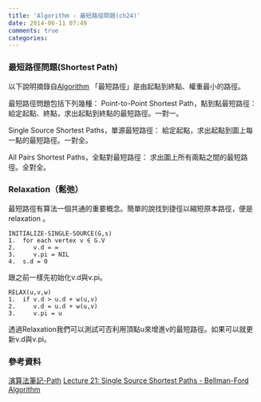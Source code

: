 ```yaml
---
title: 'Algorithm - 最短路徑問題(ch24)'
date: 2014-06-11 07:49
comments: true
categories:
---
```

### 最短路徑問題(Shortest Path)

以下說明摘錄自[Algorithm](http://www.csie.ntnu.edu.tw/~u91029/Path.html#2)
「最短路徑」是由起點到終點、權重最小的路徑。

最短路徑問題包括下列幾種：
Point-to-Point Shortest Path，點到點最短路徑：
給定起點、終點，求出起點到終點的最短路徑。一對一。

Single Source Shortest Paths，單源最短路徑：
給定起點，求出起點到圖上每一點的最短路徑。一對全。

All Pairs Shortest Paths，全點對最短路徑：
求出圖上所有兩點之間的最短路徑。全對全。

### Relaxation（鬆弛）

最短路徑有算法一個共通的重要概念。簡單的說找到捷徑以縮短原本路徑，便是 relaxation 。

```
INITIALIZE-SINGLE-SOURCE(G,s)
1.  for each vertex v ∈ G.V
2.     v.d = ∞
3.     v.pi = NIL
4.  s.d = 0
```

跟之前一樣先初始化v.d與v.pi。

```
RELAX(u,v,w)
1.  if v.d > u.d + w(u,v)
2.     v.d = u.d + w(u,v)
3.     v.pi = u
```

透過Relaxation我們可以測試可否利用頂點u來增進v的最短路徑。如果可以就更新v.d與v.pi。

### 參考資料
[演算法筆記-Path](http://www.csie.ntnu.edu.tw/~u91029/Path.html#2)
[Lecture 21: Single Source Shortest Paths - Bellman-Ford Algorithm](http://faculty.ycp.edu/~dbabcock/cs360/lectures/lecture21.html)